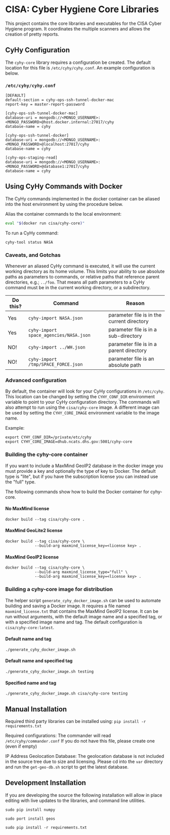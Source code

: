 # CISA: Cyber Hygiene Core Libraries

This project contains the core libraries and executables for the CISA Cyber Hygiene program.  It coordinates the multiple scanners and allows the creation of pretty reports.

## CyHy Configuration

The `cyhy-core` library requires a configuration be created.  The default location for this file is `/etc/cyhy/cyhy.conf`.  An example configuration is below.

### `/etc/cyhy/cyhy.conf`
```
[DEFAULT]
default-section = cyhy-ops-ssh-tunnel-docker-mac
report-key = master-report-password

[cyhy-ops-ssh-tunnel-docker-mac]
database-uri = mongodb://<MONGO_USERNAME>:<MONGO_PASSWORD>@host.docker.internal:27017/cyhy
database-name = cyhy

[cyhy-ops-ssh-tunnel-docker]
database-uri = mongodb://<MONGO_USERNAME>:<MONGO_PASSWORD>@localhost:27017/cyhy
database-name = cyhy

[cyhy-ops-staging-read]
database-uri = mongodb://<MONGO_USERNAME>:<MONGO_PASSWORD>@database1:27017/cyhy
database-name = cyhy
```

## Using CyHy Commands with Docker
The CyHy commands implemented in the docker container can be aliased into the host environment by using the procedure below.

Alias the container commands to the local environment:
```bash
eval "$(docker run cisa/cyhy-core)"
```

To run a CyHy command:
```console
cyhy-tool status NASA
```

### Caveats, and Gotchas

Whenever an aliased CyHy command is executed, it will use the current working directory as its home volume.  This limits your ability to use absolute paths as parameters to commands, or relative paths that reference parent directories, e.g.; `../foo`.  That means all path parameters to a CyHy command must be in the current working directory, or a subdirectory.

| Do this?        | Command                                   | Reason  |
| ------------- |---------------------------------------------| --------|
| Yes           | `cyhy-import NASA.json`                     | parameter file is in the current directory |
| Yes           | `cyhy-import space_agencies/NASA.json`      | parameter file is in a sub-directory |
| NO!           | `cyhy-import ../WH.json`                    | parameter file is in a parent directory |
| NO!           | `cyhy-import /tmp/SPACE_FORCE.json`         | parameter file is an absolute path |

### Advanced configuration

By default, the container will look for your CyHy configurations in `/etc/cyhy`.  This location can be changed by setting the `CYHY_CONF_DIR` environment variable to point to your CyHy configuration directory.  The commands will also attempt to run using the `cisa/cyhy-core` image.  A different image can be used by setting the `CYHY_CORE_IMAGE` environment variable to the image name.

Example:
```
export CYHY_CONF_DIR=/private/etc/cyhy
export CYHY_CORE_IMAGE=dhub.ncats.dhs.gov:5001/cyhy-core
```

### Building the cyhy-core container
If you want to include a MaxMind GeoIP2 database in the docker image you must
provide a key and optionally the type of key to Docker. The default type is
"lite", but if you have the subscription license you can instead use the
"full" type.

The following commands show how to build the Docker container for cyhy-core.

#### No MaxMind license
```console
docker build --tag cisa/cyhy-core .
```

#### MaxMind GeoLite2 license
```console
docker build --tag cisa/cyhy-core \
             --build-arg maxmind_license_key=<license key> .
```

#### MaxMind GeoIP2 license
```console
docker build --tag cisa/cyhy-core \
             --build-arg maxmind_license_type="full" \
             --build-arg maxmind_license_key=<license key> .
```

### Building a cyhy-core image for distribution
The helper script `generate_cyhy_docker_image.sh` can be used to automate
building and saving a Docker image. It requires a file named
`maxmind_license.txt` that contains the MaxMind GeoIP2 license. It can be run
without arguments, with the default image name and a specified tag, or with a
specified image name and tag. The default configuration is
`cisa/cyhy-core:latest`.

#### Default name and tag
```console
./generate_cyhy_docker_image.sh
```

#### Default name and specified tag
```console
./generate_cyhy_docker_image.sh testing
```

#### Specified name and tag
```console
./generate_cyhy_docker_image.sh cisa/cyhy-core testing
```

## Manual Installation
Required third party libraries can be installed using: `pip install -r requirements.txt`

Required configurations:
The commander will read `/etc/cyhy/commander.conf`
If you do not have this file, please create one (even if empty)


IP Address Geolocation Database:
The geolocation database is not included in the source tree due to size and licensing.  Please cd into the `var` directory and run the `get-geo-db.sh` script to get the latest database.

## Development Installation
If you are developing the source the following installation will allow in place editing with live updates to the libraries, and command line utilities.

`sudo pip install numpy`

`sudo port install geos`

`sudo pip install -r requirements.txt`
